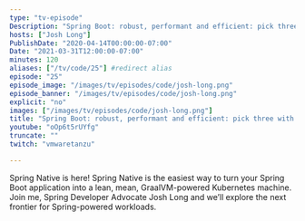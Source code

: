 ```yaml
---
type: "tv-episode"
Description: "Spring Boot: robust, performant and efficient: pick three with Josh Long"
hosts: ["Josh Long"]
PublishDate: "2020-04-14T00:00:00-07:00"
Date: "2021-03-31T12:00:00-07:00"
minutes: 120
aliases: ["/tv/code/25"] #redirect alias
episode: "25"
episode_image: "/images/tv/episodes/code/josh-long.png"
episode_banner: "/images/tv/episodes/code/josh-long.png"
explicit: "no"
images: ["/images/tv/episodes/code/josh-long.png"]
title: "Spring Boot: robust, performant and efficient: pick three with Josh Long"
youtube: "oOp6t5rUYfg"
truncate: ""
twitch: "vmwaretanzu"

---
```


Spring Native is here! Spring Native is the easiest way to turn your Spring Boot application into a lean, mean, GraalVM-powered Kubernetes machine. Join me, Spring Developer Advocate Josh Long and we’ll explore the next frontier for Spring-powered workloads.
